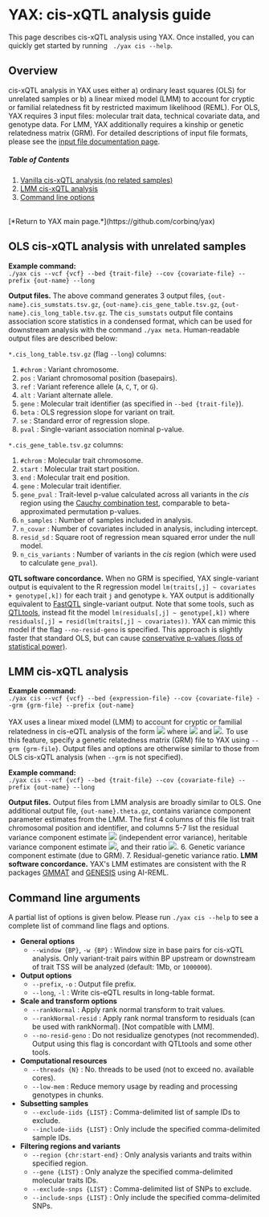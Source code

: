 

# YAX: cis-xQTL analysis guide
This page describes cis-xQTL analysis using YAX. Once installed, you can quickly get started by running  ` ./yax cis --help`. <br />

## Overview
cis-xQTL analysis in YAX uses either a) ordinary least squares (OLS) for unrelated samples or b) a linear mixed model (LMM) to account for cryptic or familial relatedness fit by restricted maximum likelihood (REML).  For OLS, YAX requires 3 input files: molecular trait data, technical covariate data, and genotype data. For LMM, YAX additionally requires a kinship or genetic relatedness matrix (GRM). For detailed descriptions of input file formats, please see the [input file documentation page](https://github.com/corbinq/yax/blob/master/doc/input_files.md). <br />

##### Table of Contents  

 1. [Vanilla cis-xQTL analysis (no related samples)](#ols-cis-xqtl-analysis-with-unrelated-samples)   
 2. [LMM cis-xQTL analysis](#lmm-cis-xqtl-analysis)
 3. [Command line options](#command-line-arguments)
<br />
 [*Return to YAX main page.*](https://github.com/corbinq/yax)

## OLS cis-xQTL analysis with unrelated samples
**Example command:** <br />
 `./yax cis --vcf {vcf} --bed {trait-file} --cov {covariate-file} --prefix {out-name} --long` <br />

 **Output files.** The above command generates 3 output files, `{out-name}.cis_sumstats.tsv.gz`, `{out-name}.cis_gene_table.tsv.gz`, `{out-name}.cis_long_table.tsv.gz`.  The `cis_sumstats` output file contains association score statistics in a condensed format, which can be used for downstream analysis with the command `./yax meta`.  Human-readable output files are described below: <br />
 
`*.cis_long_table.tsv.gz` (flag `--long`) columns: 
 1. `#chrom` : Variant chromosome.
 2. `pos` : Variant chromosomal position (basepairs).
 3. `ref` : Variant reference allele (`A`, `C`, `T`, or `G`).
 4. `alt` : Variant alternate allele. 
 5. `gene` : Molecular trait identifier (as specified in `--bed {trait-file}`).
 6. `beta` : OLS regression slope for variant on trait. 
 7. `se` : Standard error of regression slope.
 8. `pval` : Single-variant association nominal p-value.  

`*.cis_gene_table.tsv.gz` columns:
 1. `#chrom` : Molecular trait chromosome.
 2. `start` : Molecular trait start position.
 3. `end` : Molecular trait end position.
 4. `gene` : Molecular trait identifier.
 5. `gene_pval` : Trait-level p-value calculated across all variants in the *cis* region using the [Cauchy combination test](https://arxiv.org/abs/1808.09011), comparable to beta-approximated permutation p-values. 
 6. `n_samples` : Number of samples included in analysis.
 7. `n_covar` : Number of covariates included in analysis, including intercept.
 8. `resid_sd` : Square root of regression mean squared error under the null model. 
 9. `n_cis_variants` : Number of variants in the *cis* region (which were used to calculate `gene_pval`). 

**QTL software concordance.** When no GRM is specified, YAX single-variant output is equivalent to the R regression model `lm(traits[,j] ~ covariates + genotype[,k])` for each trait `j` and genotype `k`. YAX output is additionally equivalent to [FastQTL](http://fastqtl.sourceforge.net/) single-variant output.  Note that some tools, such as [QTLtools](https://qtltools.github.io/qtltools/), instead fit the model `lm(residuals[,j] ~ genotype[,k])` where `residuals[,j] = resid(lm(traits[,j] ~ covariates))`. YAX can mimic this model if the flag `--no-resid-geno` is specified.  This approach is slightly faster that standard OLS, but can cause [conservative p-values (loss of statistical power)](https://onlinelibrary.wiley.com/doi/abs/10.1002/gepi.22325). 
## LMM cis-xQTL analysis 
**Example command:** <br />
 `./yax cis --vcf {vcf} --bed {expression-file} --cov {covariate-file} --grm {grm-file} --prefix {out-name}` <br />
<br />
YAX uses a linear mixed model (LMM) to account for cryptic or familial relatedness in cis-eQTL analysis of the form <img src="https://render.githubusercontent.com/render/math?math=y = X\beta %2B g %2B \varepsilon "> where <img src="https://render.githubusercontent.com/render/math?math=g\sim\mathcal{N}(0,\tau^{2}\GRM)"> and <img src="https://render.githubusercontent.com/render/math?math=\varepsilon\sim\mathcal{N}(0,\sigma^{2}I)">. To use this feature, specify a genetic relatedness matrix (GRM) file to YAX using  `--grm {grm-file}`.  Output files and options are otherwise similar to those from OLS cis-xQTL analysis (when `--grm` is not specified). <br />
 
**Example command:** <br />
 `./yax cis --vcf {vcf} --bed {trait-file} --cov {covariate-file} --prefix {out-name} --long` <br />

 **Output files.** Output files from LMM analysis are broadly similar to OLS. One additional output file, `{out-name}.theta.gz`, contains variance component parameter estimates from the LMM. The first 4 columns of this file list trait chromosomal position and identifier, and columns 5-7 list the residual variance component estimate <img src="https://render.githubusercontent.com/render/math?math=\sigma^2"> (independent error variance), heritable variance component estimate <img src="https://render.githubusercontent.com/render/math?math=\tau^2">, and their ratio <img src="https://render.githubusercontent.com/render/math?math=\phi=\tau^2/\sigma^2">. 
 6. Genetic variance component estimate (due to GRM). 
 7. Residual-genetic variance ratio.
 **LMM software concordance.** YAX's LMM estimates are consistent with the R packages [GMMAT](https://github.com/hanchenphd/GMMAT) and [GENESIS](http://www.bioconductor.org/packages/release/bioc/html/GENESIS.html) using AI-REML. 

## Command line arguments
A partial list of options is given below.  Please run `./yax cis --help` to see a complete list of command line flags and options. 
 - **General options**
	  - `--window {BP}`, `-w {BP}` : Window size in base pairs for cis-xQTL analysis.  Only variant-trait pairs within BP upstream or downstream of trait TSS will be analyzed (default: 1Mb, or `1000000`). 
 - **Output options**
	  - `--prefix`, `-o` :  Output file prefix.
	 - `--long`, `-l` :  Write cis-eQTL results in long-table format.
 -  **Scale and transform options**
	 - `--rankNormal` :  Apply rank normal transform to trait values.
	 - `--rankNormal-resid` :  Apply rank normal transform to residuals (can be used with rankNormal). [Not compatible with LMM].
	 - `--no-resid-geno` :  Do not residualize genotypes (not recommended). Output using this flag is concordant with QTLtools and some other tools. 
 - **Computational resources** 
	 - `--threads {N}` : No. threads to be used (not to exceed no. available cores).
	 - `--low-mem` : Reduce memory usage by reading and processing genotypes in chunks.  
 -  **Subsetting samples**
	 - `--exclude-iids {LIST}` : Comma-delimited list of sample IDs to exclude. 
	 - `--include-iids {LIST}` : Only include the specified comma-delimited sample IDs. 
 -  **Filtering regions and variants**
	 - `--region {chr:start-end}` : Only analysis variants and traits within specified region. 
	 - `--gene {LIST}` : Only analyze the specified comma-delimited molecular traits IDs. 
	 - `--exclude-snps {LIST}` : Comma-delimited list of SNPs to exclude. 
	 - `--include-snps {LIST}` : Only include the specified comma-delimited SNPs. 
